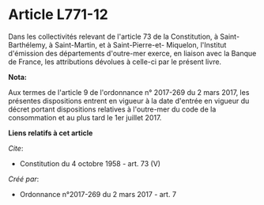 # Article L771-12

Dans les collectivités relevant de l'article 73 de la Constitution, à Saint-Barthélemy, à Saint-Martin, et à Saint-Pierre-et-
Miquelon, l'Institut d'émission des départements d'outre-mer exerce, en liaison avec la Banque de France, les attributions
dévolues à celle-ci par le présent livre.

**Nota:**

Aux termes de l'article 9 de l'ordonnance n° 2017-269 du 2 mars 2017,  les présentes dispositions entrent en vigueur à la
date d'entrée en  vigueur du décret portant dispositions relatives à l'outre-mer du code  de la consommation et au plus tard
le 1er juillet 2017.

**Liens relatifs à cet article**

_Cite_:

  - Constitution du 4 octobre 1958 - art. 73 (V)

_Créé par_:

  - Ordonnance n°2017-269 du 2 mars 2017 - art. 7
